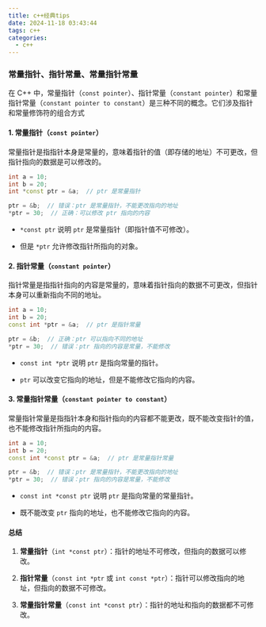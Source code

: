 ```yaml
---
title: c++经典tips
date: 2024-11-18 03:43:44
tags: c++
categories:
  - c++
---
```


### 常量指针、指针常量、常量指针常量

在 C++ 中，常量指针（`const pointer`）、指针常量（`constant pointer`）和常量指针常量（`constant pointer to constant`）是三种不同的概念。它们涉及指针和常量修饰符的组合方式

#### 1. 常量指针（`const pointer`）

常量指针是指指针本身是常量的，意味着指针的值（即存储的地址）不可更改，但指针指向的数据是可以修改的。

```c++
int a = 10;
int b = 20;
int *const ptr = &a;  // ptr 是常量指针

ptr = &b;  // 错误：ptr 是常量指针，不能更改指向的地址
*ptr = 30;  // 正确：可以修改 ptr 指向的内容
```

- `*const ptr` 说明 `ptr` 是常量指针（即指针值不可修改）。

- 但是 `*ptr` 允许修改指针所指向的对象。

#### 2. 指针常量（`constant pointer`）

指针常量是指指针指向的内容是常量的，意味着指针指向的数据不可更改，但指针本身可以重新指向不同的地址。

```c++
int a = 10;
int b = 20;
const int *ptr = &a;  // ptr 是指针常量

ptr = &b;  // 正确：ptr 可以指向不同的地址
*ptr = 30;  // 错误：ptr 指向的内容是常量，不能修改
```

- `const int *ptr` 说明 `ptr` 是指向常量的指针。

- `ptr` 可以改变它指向的地址，但是不能修改它指向的内容。

#### 3. 常量指针常量（`constant pointer to constant`）

常量指针常量是指指针本身和指针指向的内容都不能更改，既不能改变指针的值，也不能修改指针所指向的内容。

```c++
int a = 10;
int b = 20;
const int *const ptr = &a;  // ptr 是常量指针常量

ptr = &b;  // 错误：ptr 是常量指针，不能更改指向的地址
*ptr = 30;  // 错误：ptr 指向的内容是常量，不能修改
```

- `const int *const ptr` 说明 `ptr` 是指向常量的常量指针。

- 既不能改变 `ptr` 指向的地址，也不能修改它指向的内容。

#### 总结

1. **常量指针**（`int *const ptr`）：指针的地址不可修改，但指向的数据可以修改。

2. **指针常量**（`const int *ptr` 或 `int const *ptr`）：指针可以修改指向的地址，但指向的数据不可修改。

3. **常量指针常量**（`const int *const ptr`）：指针的地址和指向的数据都不可修改。
